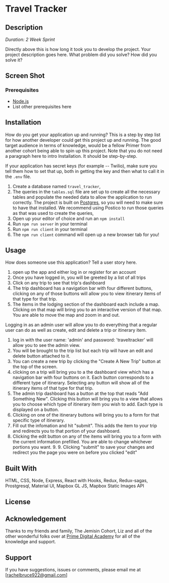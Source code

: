 
# Travel Tracker

## Description

_Duration: 2 Week Sprint_

Directly above this is how long it took you to develop the project. Your project description goes here. What problem did you solve? How did you solve it?

## Screen Shot



### Prerequisites

- [Node.js](https://nodejs.org/en/)
- List other prerequisites here

## Installation

How do you get your application up and running? This is a step by step list for how another developer could get this project up and running. The good target audience in terms of knowledge, would be a fellow Primer from another cohort being able to spin up this project. Note that you do not need a paragraph here to intro Installation. It should be step-by-step.

If your application has secret keys (for example --  Twilio), make sure you tell them how to set that up, both in getting the key and then what to call it in the `.env` file.

1. Create a database named `travel_tracker`,
2. The queries in the `tables.sql` file are set up to create all the necessary tables and populate the needed data to allow the application to run correctly. The project is built on [Postgres](https://www.postgresql.org/download/), so you will need to make sure to have that installed. We recommend using Postico to run those queries as that was used to create the queries, 
3. Open up your editor of choice and run an `npm install`
4. Run `npm run server` in your terminal
5. Run `npm run client` in your terminal
6. The `npm run client` command will open up a new browser tab for you!

## Usage
How does someone use this application? Tell a user story here.

1. open up the app and either log in or register for an account
2. Once you have logged in, you will be greeted by a list of all trips 
3. Click on any trip to see that trip's dashboard
5. The trip dashboard has a navigation bar with four different buttons, clicking on any of those buttons will allow you to view itinerary items of that type for that trip.
6. The items in the lodging section of the dashboard each include a map. Clicking on that map will bring you to an interactive version of that map. You are able to move the map and zoom in and out.

Logging in as an admin user will allow you to do everything that a regular user can do as well as create, edit and delete a trip or itinerary item. 

1. log in with the user name: 'admin' and password: 'traveltracker' will allow you to see the admin view. 
2. You will be brought to the trip list but each trip will have an edit and delete button attached to it. 
3. You can create a new trip by clicking the "Create A New Trip" button at the top of the screen.
4. clicking on a trip will bring you to a the dashboard view which has a navigation bar with four buttons on it. Each button corresponds to a different type of itinerary. Selecting any button will show all of the itinerary items of that type for that trip. 
5. The admin trip dashboard has a button at the top that reads "Add Something New". Clicking this button will bring you to a view that allows you to choose which type of itinerary item you wish to add. Each type is displayed on a button.
6. Clicking on one of the itinerary buttons will bring you to a form for that specific type of itinerary.
7. Fill out the infomation and hit "submit". This adds the item to your trip and redirects you to that portion of your dashboard.
8. Clicking the edit button on any of the items will bring you to a form with the current information prefilled. You are able to change whichever portions you want. 9. 9. Clicking "submit" to save your changes and redirect you the page you were on before you clicked "edit"

## Built With

HTML, CSS, Node, Express, React with Hooks, Redux, Redux-sagas, Prostgresql, Material UI, Mapbox GL JS, Mapbox Static Images API

## License

## Acknowledgement
Thanks to my friends and family, The Jemisin Cohort, Liz and all of the other wonderful folks over at [Prime Digital Academy](www.primeacademy.io) for all of the knowledge and support.

## Support
If you have suggestions, issues or comments, please email me at [rachelbruce922@gmail.com]
